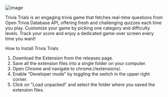 ![image](https://github.com/user-attachments/assets/97c17bd5-c9d6-482d-8396-2852adb15d12)

Trivia Trials is an engaging trivia game that fetches real-time questions from Open Trivia Database API, offering fresh and challenging quizzes each time you play. Customize your game by picking one category and difficulty levels. Track your score and enjoy a dedicated game-over screen every time you want!

How to Install Trivia Trials

1. Download the Extension from the releases page.
2. Save all the extension files into a single folder on your computer.
3. Open Chrome and navigate to chrome://extensions/.
4. Enable "Developer mode" by toggling the switch in the upper right corner.
5. Click on "Load unpacked" and select the folder where you saved the extension files.
